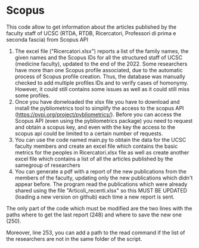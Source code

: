 # Scopus
This code allow to get information about the articles published by the faculty staff of UCSC (RTDA, RTDB, Ricercatori, Professori di prima e seconda fascia) from Scopus API
1. The excel file ("Ricercatori.xlsx") reports a list of the family names, the given names and the Scopus IDs for all the structured staff of UCSC (medicine faculty), updated to the end of the 2022. Some researchers have more than one Scopus profile associated, due to the automatic process of Scopus profile creation. Thus, the database was manually checked to add multiple profiles IDs and to verify cases of homonymy. However, it could still contains some issues as well as it could still miss some profiles.
2. Once you have donwloaded the xlsx file you have to download and install the pybliometrics tool to simplify the access to the scopus API (https://pypi.org/project/pybliometrics/). Before you can access the Scopus API (even using the pybliometrics package) you need to request and obtain a scopus key, and even with the key the access to the scopus api could be limited to a certain number of requests.
3. You can use the code named main.py to obtain the data for the UCSC faculty members and create an excel file which contains the basic metrics for the peoples in Ricercatori.xlsx file as well as create another excel file which contains a list of all the articles published by the samegroup of researchers 
4. You can generate a pdf with a report of the new publications from the members of the faculty, updating only the new publications which didn't appear before. The program read the publications which were already shared using the file "Articoli_recenti.xlsx" so this MUST BE UPDATED (loading a new version on github) each time a new report is sent. 

The only part of the code which must be modified are the two lines with the paths where to get the last report (248) and where to save the new one (250).

Moreover, line 253, you can add a path to the read command if the list of the researchers are not in the same folder of the script.
